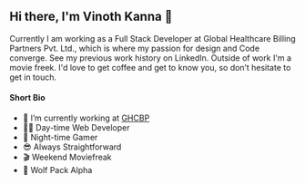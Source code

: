 ## Hi there, I'm Vinoth Kanna 👋

Currently I am working as a Full Stack Developer at Global Healthcare Billing Partners Pvt. Ltd., which is where my passion for design and Code converge. See my previous work history on LinkedIn. Outside of work I'm a movie freek. I'd love to get coffee and get to know you, so don’t hesitate to get in touch.

#### Short Bio

- 🔭 I’m currently working at [GHCBP](http://ghcbp.com/)
- 👨‍💻 Day-time Web Developer
- 🤖 Night-time Gamer 
- 😎 Always Straightforward
- 🎬 Weekend Moviefreak
- 🐺 Wolf Pack Alpha

<!-- #### Frontend Skills

- React Js
- Angular
- Next.js, Gatsby
- Wordpress
- Flutter
- React Native


#### Backend Skills

- PHP
- Express
- Nest js
- Strapi -->


